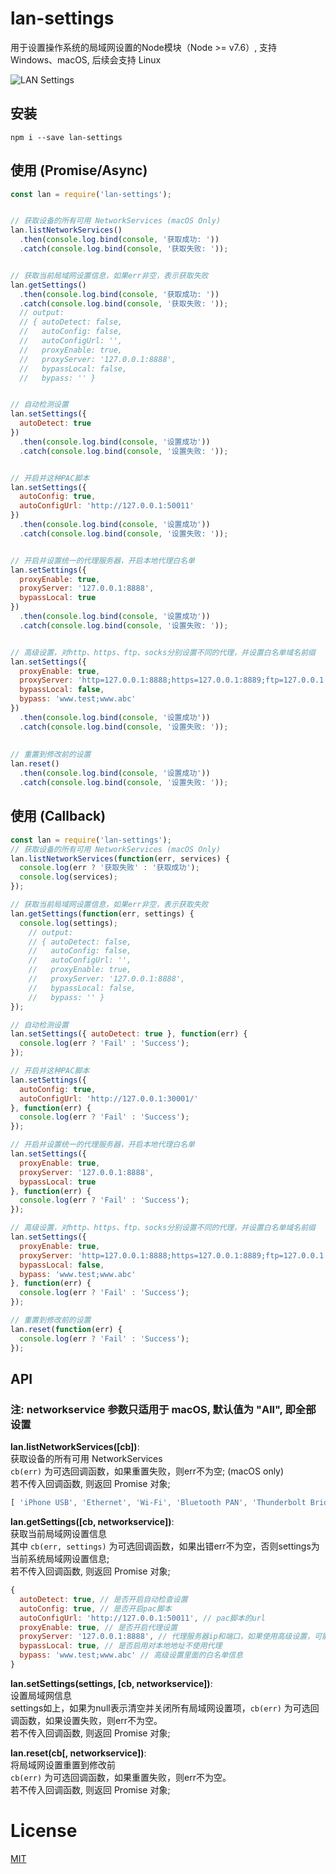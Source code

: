 # lan-settings
用于设置操作系统的局域网设置的Node模块（Node >= v7.6）, 支持 Windows、macOS, 后续会支持 Linux

![LAN Settings](https://raw.githubusercontent.com/imweb/lan-settings/master/assets/settings.png)


## 安装
`npm i --save lan-settings`


## 使用 (Promise/Async)
```js
const lan = require('lan-settings');


// 获取设备的所有可用 NetworkServices (macOS Only)
lan.listNetworkServices()
  .then(console.log.bind(console, '获取成功: '))
  .catch(console.log.bind(console, '获取失败: '));


// 获取当前局域网设置信息，如果err非空，表示获取失败
lan.getSettings()
  .then(console.log.bind(console, '获取成功: '))
  .catch(console.log.bind(console, '获取失败: '));
  // output:
  // { autoDetect: false,
  //   autoConfig: false,
  //   autoConfigUrl: '',
  //   proxyEnable: true,
  //   proxyServer: '127.0.0.1:8888',
  //   bypassLocal: false,
  //   bypass: '' }


// 自动检测设置
lan.setSettings({
  autoDetect: true
})
  .then(console.log.bind(console, '设置成功'))
  .catch(console.log.bind(console, '设置失败: '));


// 开启并这种PAC脚本
lan.setSettings({
  autoConfig: true,
  autoConfigUrl: 'http://127.0.0.1:50011'
})
  .then(console.log.bind(console, '设置成功'))
  .catch(console.log.bind(console, '设置失败: '));


// 开启并设置统一的代理服务器，开启本地代理白名单
lan.setSettings({
  proxyEnable: true,
  proxyServer: '127.0.0.1:8888',
  bypassLocal: true
})
  .then(console.log.bind(console, '设置成功'))
  .catch(console.log.bind(console, '设置失败: '));


// 高级设置，对http、https、ftp、socks分别设置不同的代理，并设置白名单域名前缀
lan.setSettings({
  proxyEnable: true,
  proxyServer: 'http=127.0.0.1:8888;https=127.0.0.1:8889;ftp=127.0.0.1:8890;socks=127.0.0.1:8891',
  bypassLocal: false,
  bypass: 'www.test;www.abc'
})
  .then(console.log.bind(console, '设置成功'))
  .catch(console.log.bind(console, '设置失败: '));
  
  
// 重置到修改前的设置
lan.reset()
  .then(console.log.bind(console, '设置成功'))
  .catch(console.log.bind(console, '设置失败: '));
```


## 使用 (Callback)
```js
const lan = require('lan-settings');
// 获取设备的所有可用 NetworkServices (macOS Only)
lan.listNetworkServices(function(err, services) {
  console.log(err ? '获取失败' : '获取成功');
  console.log(services);
});

// 获取当前局域网设置信息，如果err非空，表示获取失败
lan.getSettings(function(err, settings) {
  console.log(settings);
    // output:
    // { autoDetect: false,
    //   autoConfig: false,
    //   autoConfigUrl: '',
    //   proxyEnable: true,
    //   proxyServer: '127.0.0.1:8888',
    //   bypassLocal: false,
    //   bypass: '' }
});

// 自动检测设置
lan.setSettings({ autoDetect: true }, function(err) {
  console.log(err ? 'Fail' : 'Success');
});

// 开启并这种PAC脚本
lan.setSettings({
  autoConfig: true,
  autoConfigUrl: 'http://127.0.0.1:30001/'
}, function(err) {
  console.log(err ? 'Fail' : 'Success');
});

// 开启并设置统一的代理服务器，开启本地代理白名单
lan.setSettings({
  proxyEnable: true,
  proxyServer: '127.0.0.1:8888',
  bypassLocal: true
}, function(err) {
  console.log(err ? 'Fail' : 'Success');
});

// 高级设置，对http、https、ftp、socks分别设置不同的代理，并设置白名单域名前缀
lan.setSettings({
  proxyEnable: true,
  proxyServer: 'http=127.0.0.1:8888;https=127.0.0.1:8889;ftp=127.0.0.1:8890;socks=127.0.0.1:8891',
  bypassLocal: false,
  bypass: 'www.test;www.abc'
}, function(err) {
  console.log(err ? 'Fail' : 'Success');
});

// 重置到修改前的设置
lan.reset(function(err) {
  console.log(err ? 'Fail' : 'Success');
});
```
	
	

## API

### 注: networkservice 参数只适用于 macOS, 默认值为 "All", 即全部设置

**lan.listNetworkServices([cb])**:    
获取设备的所有可用 NetworkServices   
`cb(err)` 为可选回调函数，如果重置失败，则err不为空; (macOS only)    
若不传入回调函数, 则返回 Promise 对象;   

```js
[ 'iPhone USB', 'Ethernet', 'Wi-Fi', 'Bluetooth PAN', 'Thunderbolt Bridge' ]
```


**lan.getSettings([cb, networkservice])**:    
获取当前局域网设置信息   
其中 `cb(err, settings)` 为可选回调函数，如果出错err不为空，否则settings为当前系统局域网设置信息;   
若不传入回调函数, 则返回 Promise 对象;

```js
{
  autoDetect: true, // 是否开启自动检查设置
  autoConfig: true, // 是否开启pac脚本 
  autoConfigUrl: 'http://127.0.0.1:50011', // pac脚本的url
  proxyEnable: true, // 是否开启代理设置
  proxyServer: '127.0.0.1:8888', // 代理服务器ip和端口，如果使用高级设置，可能返回 `htt=127.0.0.1:8888;https=127.0.0.2:8889`等
  bypassLocal: true, // 是否启用对本地地址不使用代理
  bypass: 'www.test;www.abc' // 高级设置里面的白名单信息
}
```


**lan.setSettings(settings, [cb, networkservice])**:    
设置局域网信息   
settings如上，如果为null表示清空并关闭所有局域网设置项，`cb(err)` 为可选回调函数，如果设置失败，则err不为空。   
若不传入回调函数, 则返回 Promise 对象;   


**lan.reset(cb[, networkservice])**:    
将局域网设置重置到修改前    
`cb(err)` 为可选回调函数，如果重置失败，则err不为空。   
若不传入回调函数, 则返回 Promise 对象;   


# License
[MIT](https://github.com/imweb/lan-settings/blob/master/LICENSE)

